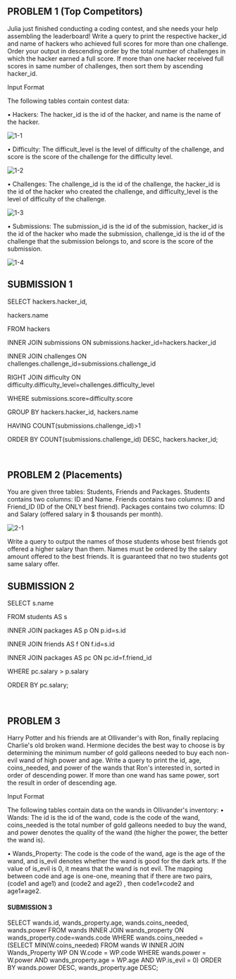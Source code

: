 ## PROBLEM 1 (Top Competitors)

Julia just finished conducting a coding contest, and she needs your help assembling the leaderboard! Write a query to print the respective hacker_id and name of hackers who achieved full scores for more than one challenge. Order your output in descending order by the total number of challenges in which the hacker earned a full score. If more than one hacker received full scores in same number of challenges, then sort them by ascending hacker_id.
 
Input Format

The following tables contain contest data:

•	Hackers: The hacker_id is the id of the hacker, and name is the name of the hacker. 

![1-1](https://user-images.githubusercontent.com/49323906/213239012-000c8cf6-42f0-4d23-a36a-85d876e73859.png)

•	Difficulty: The difficult_level is the level of difficulty of the challenge, and score is the score of the challenge for the difficulty level. 

![1-2](https://user-images.githubusercontent.com/49323906/213239081-abfd4be2-b1b3-4d54-9fd0-079192e7a533.png)

•	Challenges: The challenge_id is the id of the challenge, the hacker_id is the id of the hacker who created the challenge, and difficulty_level is the level of difficulty of the challenge. 

![1-3](https://user-images.githubusercontent.com/49323906/213239139-c8983fff-89bc-4b19-884c-6cec0c195bd4.png)

•	Submissions: The submission_id is the id of the submission, hacker_id is the id of the hacker who made the submission, challenge_id is the id of the challenge that the submission belongs to, and score is the score of the submission. 

 ![1-4](https://user-images.githubusercontent.com/49323906/213239190-d779dc6f-71dc-4be3-badb-993b42b953ce.png)


## SUBMISSION 1 ##


SELECT hackers.hacker_id,

  hackers.name
        
FROM hackers

  INNER JOIN submissions ON submissions.hacker_id=hackers.hacker_id
    
  INNER JOIN challenges ON challenges.challenge_id=submissions.challenge_id
    
RIGHT JOIN difficulty ON difficulty.difficulty_level=challenges.difficulty_level
    
WHERE submissions.score=difficulty.score

GROUP BY hackers.hacker_id, hackers.name

HAVING COUNT(submissions.challenge_id)>1

ORDER BY COUNT(submissions.challenge_id) DESC, hackers.hacker_id;

&nbsp; 
&nbsp; 
&nbsp; 
&nbsp;

## PROBLEM 2 (Placements)

You are given three tables: Students, Friends and Packages. Students contains two columns: ID and Name. Friends contains two columns: ID and Friend_ID (ID of the ONLY best friend). Packages contains two columns: ID and Salary (offered salary in $ thousands per month).

![2-1](https://user-images.githubusercontent.com/92373060/213662833-64bed166-2303-4c12-905f-baf261da7614.png)
 
Write a query to output the names of those students whose best friends got offered a higher salary than them. Names must be ordered by the salary amount offered to the best friends. It is guaranteed that no two students got same salary offer.

## SUBMISSION 2 ##

SELECT s.name

FROM students AS s

INNER JOIN packages AS p ON p.id=s.id

INNER JOIN friends AS f ON f.id=s.id

INNER JOIN packages AS pc ON pc.id=f.friend_id

WHERE pc.salary > p.salary

ORDER BY pc.salary;

&nbsp; 
&nbsp; 
&nbsp; 
&nbsp;

## PROBLEM 3 

Harry Potter and his friends are at Ollivander's with Ron, finally replacing Charlie's old broken wand.
Hermione decides the best way to choose is by determining the minimum number of gold galleons needed to buy each non-evil wand of high power and age. Write a query to print the id, age, coins_needed, and power of the wands that Ron's interested in, sorted in order of descending power. If more than one wand has same power, sort the result in order of descending age.

Input Format

The following tables contain data on the wands in Ollivander's inventory:
•	Wands: The id is the id of the wand, code is the code of the wand, coins_needed is the total number of gold galleons needed to buy the wand, and power denotes the quality of the wand (the higher the power, the better the wand is).
 
•	Wands_Property: The code is the code of the wand, age is the age of the wand, and is_evil denotes whether the wand is good for the dark arts. If the value of is_evil is 0, it means that the wand is not evil. The mapping between code and age is one-one, meaning that if there are two pairs, (code1 and age1)  and (code2 and age2) , then code1≠code2 and age1≠age2.
 
#### SUBMISSION 3

SELECT wands.id,
       wands_property.age,
       wands.coins_needed,
       wands.power
FROM wands
INNER JOIN wands_property ON wands_property.code=wands.code
WHERE wands.coins_needed = (SELECT MIN(W.coins_needed)
                        FROM wands W INNER JOIN Wands_Property WP
                        ON W.code = WP.code
                        WHERE wands.power = W.power AND 
                        wands_property.age = WP.age AND WP.is_evil = 0)
ORDER BY wands.power DESC, wands_property.age DESC;
